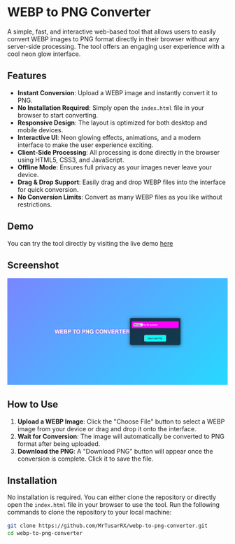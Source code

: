 # WEBP to PNG Converter

A simple, fast, and interactive web-based tool that allows users to easily convert WEBP images to PNG format directly in their browser without any server-side processing. The tool offers an engaging user experience with a cool neon glow interface.

## Features

- **Instant Conversion**: Upload a WEBP image and instantly convert it to PNG.
- **No Installation Required**: Simply open the `index.html` file in your browser to start converting.
- **Responsive Design**: The layout is optimized for both desktop and mobile devices.
- **Interactive UI**: Neon glowing effects, animations, and a modern interface to make the user experience exciting.
- **Client-Side Processing**: All processing is done directly in the browser using HTML5, CSS3, and JavaScript.
- **Offline Mode**: Ensures full privacy as your images never leave your device.
- **Drag & Drop Support**: Easily drag and drop WEBP files into the interface for quick conversion.
- **No Conversion Limits**: Convert as many WEBP files as you like without restrictions.

## Demo

You can try the tool directly by visiting the live demo [here](https://mrtusarrx.github.io/webp-to-png-converter/) 

## Screenshot

![WEBP to PNG Converter Screenshot](./Screenshot.png)  


## How to Use

1. **Upload a WEBP Image**: Click the "Choose File" button to select a WEBP image from your device or drag and drop it onto the interface.
2. **Wait for Conversion**: The image will automatically be converted to PNG format after being uploaded.
3. **Download the PNG**: A "Download PNG" button will appear once the conversion is complete. Click it to save the file.

## Installation

No installation is required. You can either clone the repository or directly open the `index.html` file in your browser to use the tool. Run the following commands to clone the repository to your local machine:

```bash
git clone https://github.com/MrTusarRX/webp-to-png-converter.git
cd webp-to-png-converter
